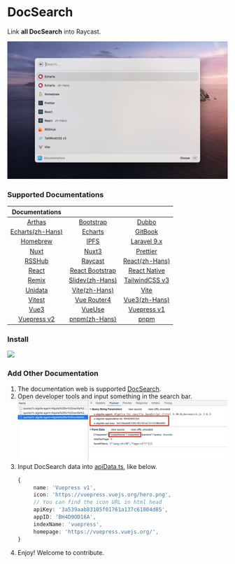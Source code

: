 # DocSearch

Link **all DocSearch** into Raycast.

![interface](./metadata/docsearch-1.png)

### Supported Documentations

|                        Documentations                        |                                                       |                                                |
| :----------------------------------------------------------: | :---------------------------------------------------: | :--------------------------------------------: |
|             [Arthas](https://arthas.aliyun.com/)             |        [Bootstrap](https://getbootstrap.com/)         |       [Dubbo](https://dubbo.apache.org/)       |
| [Echarts(zh-Hans)](https://echarts.apache.org/zh/index.html) |  [Echarts](https://echarts.apache.org/en/index.html)  |      [GitBook](https://docs.gitbook.com/)      |
|                 [Homebrew](https://brew.sh/)                 |            [IPFS](https://docs.ipfs.tech/)            |      [Laravel 9.x](https://laravel.com/)       |
|                 [Nuxt](https://nuxtjs.org/)                  |            [Nuxt3](https://v3.nuxtjs.org/)            |        [Prettier](https://prettier.io/)        |
|              [RSSHub](https://docs.rsshub.app/)              |      [Raycast](https://developers.raycast.com/)       | [React(zh-Hans)](https://zh-hans.reactjs.org/) |
|                [React](https://reactjs.org/)                 | [React Bootstrap](https://react-bootstrap.github.io/) |    [React Native](https://reactnative.dev/)    |
|                 [Remix](https://remix.run/)                  |        [Slidev(zh-Hans)](https://cn.sli.dev/)         |   [TailwindCSS v3](https://tailwindcss.com/)   |
|               [Unidata](https://unidata.app/)                |        [Vite(zh-Hans)](https://cn.vitejs.dev/)        |          [Vite](https://vitejs.dev/)           |
|                [Vitest](https://vitest.dev/)                 |       [Vue Router4](https://router.vuejs.org/)        |      [Vue3(zh-Hans)](https://vuejs.org/)       |
|                  [Vue3](https://vuejs.org/)                  |             [VueUse](https://vueuse.org/)             |   [Vuepress v1](https://vuepress.vuejs.org/)   |
|        [Vuepress v2](https://v2.vuepress.vuejs.org/)         |          [pnpm(zh-Hans)](https://pnpm.io/zh)          |           [pnpm](https://pnpm.io/zh)           |

### Install

<a title="Install DocSearch Raycast Extension" href="https://www.raycast.com/Fatpandac/docsearch#install">
   <img height="64" style="height: 64px" src="https://assets.raycast.com/Fatpandac/docsearch/install_button@2x.png">
</a>

### Add Other Documentation

1. The documentation web is supported [DocSearch](https://docsearch.camunda.com/).
2. Open developer tools and input something in the search bar.
   ![developer_tools](./assets/developer_tools.jpg)
3. Input DocSearch data into [apiData.ts](/src/algolia/apiData.ts), like below.
   ```ts
   {
        name: 'Vuepress v1',
        icon: 'https://vuepress.vuejs.org/hero.png',
        // You can find the icon URL in html head
        apiKey: '3a539aab83105f01761a137c61004d85',
        appID: 'BH4D9OD16A',
        indexName: 'vuepress',
        homepage: 'https://vuepress.vuejs.org/',
   }
   ```
4. Enjoy! Welcome to contribute.
